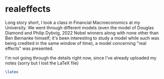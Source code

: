 # realeffects

Long story short, I took a class in Financial Macroeconomics at my University. We went through different models (even the model of Douglas Diamond and Philip Dybvig, 2022 Nobel winners along with none other than Ben Bernanke himself; it's been interesting to study a model while such was being credited in the same window of time), a model concerning "real effects" was presented.

I'm not going through the details right now, since I've already uploaded my notes (sorry but I lost the LaTeX file) 


```latex
\latex
```
